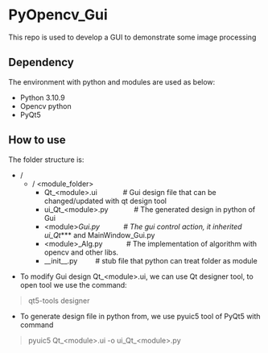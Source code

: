 # PyOpencv_Gui
This repo is used to develop a GUI to demonstrate some image processing

## Dependency
The environment with python and modules are used as below:
- Python 3.10.9
- Opencv python
- PyQt5

## How to use
The folder structure is: <br/>

- /
    - / \<module_folder\>
        -   Qt_\<module\>.ui $~~~~~~~~~~~$ # Gui design file that can be changed/updated with qt design tool
        -   ui_Qt_\<module\>.py $~~~~~~~~~~~$ # The generated design in python of Gui
        -   \<module\>_Gui.py $~~~~~~~~~~$ # The gui control action, it inherited ui_Qt_\*\*\* and MainWindow_Gui.py
        -   \<module\>_Alg.py $~~~~~~~~~~$ # The implementation of algorithm with opencv and other libs.
        -   \_\_init\_\_.py  $~~~~~~~$ # stub file that python can treat folder as module


* To modify Gui design Qt_\<module\>.ui, we can use Qt designer tool, to open tool we use the command:
> qt5-tools designer

* To generate design file in python from, we use pyuic5 tool of PyQt5 with command
> pyuic5 Qt_\<module\>.ui -o ui_Qt_\<module\>.py
